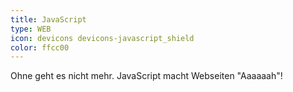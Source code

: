 ```yaml
---
title: JavaScript
type: WEB
icon: devicons devicons-javascript_shield
color: ffcc00
---
```


Ohne geht es nicht mehr. JavaScript macht Webseiten "Aaaaaah"!
